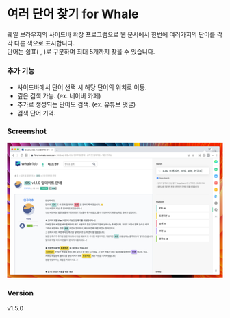 # 여러 단어 찾기 for Whale
웨일 브라우저의 사이드바 확장 프로그램으로 웹 문서에서 한번에 여러가지의 단어를 각각 다른 색으로 표시합니다.  
단어는 쉼표( , )로 구분하며 최대 5개까지 찾을 수 있습니다.

### 추가 기능
- 사이드바에서 단어 선택 시 해당 단어의 위치로 이동.
- 깊은 검색 가능. (ex. 네이버 카페)
- 추가로 생성되는 단어도 검색. (ex. 유튜브 댓글)
- 검색 단어 기억.

### Screenshot
![Capture](/src/imgs/screenshot-1.png)

### Version
v1.5.0